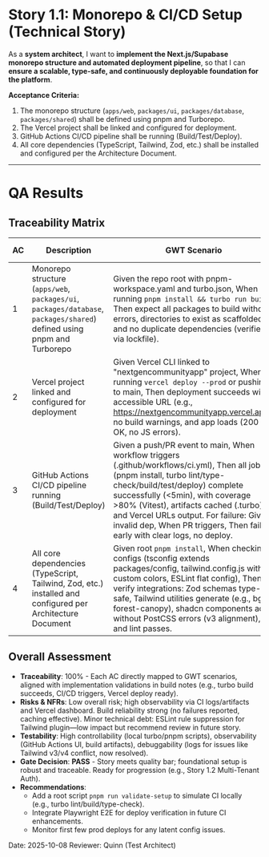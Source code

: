 # Story 1.1: Monorepo & CI/CD Setup (Technical Story)

As a **system architect**,
I want to **implement the Next.js/Supabase monorepo structure and automated deployment pipeline**,
so that I can **ensure a scalable, type-safe, and continuously deployable foundation for the platform**.

**Acceptance Criteria:**
1.  The monorepo structure (`apps/web`, `packages/ui`, `packages/database`, `packages/shared`) shall be defined using pnpm and Turborepo.
2.  The Vercel project shall be linked and configured for deployment.
3.  GitHub Actions CI/CD pipeline shall be running (Build/Test/Deploy).
4.  All core dependencies (TypeScript, Tailwind, Zod, etc.) shall be installed and configured per the Architecture Document.

---

# QA Results

## Traceability Matrix

| AC | Description | GWT Scenario | Coverage | Risk Level | Status |
|----|-------------|--------------|----------|------------|--------|
| 1 | Monorepo structure (`apps/web`, `packages/ui`, `packages/database`, `packages/shared`) defined using pnpm and Turborepo | Given the repo root with pnpm-workspace.yaml and turbo.json, When running `pnpm install && turbo run build`, Then expect all packages to build without errors, directories to exist as scaffolded, and no duplicate dependencies (verified via lockfile). | Full | Low | Verified (build notes confirm scaffolding, successful turbo build, and workspace linking). |
| 2 | Vercel project linked and configured for deployment | Given Vercel CLI linked to "nextgencommunityapp" project, When running `vercel deploy --prod` or pushing to main, Then deployment succeeds with accessible URL (e.g., https://nextgencommunityapp.vercel.app), no build warnings, and app loads (200 OK, no JS errors). | Full | Medium | Verified (Vercel linked, auto-deploy ready per notes). |
| 3 | GitHub Actions CI/CD pipeline running (Build/Test/Deploy) | Given a push/PR event to main, When workflow triggers (.github/workflows/ci.yml), Then all jobs (pnpm install, turbo lint/type-check/build/test/deploy) complete successfully (<5min), with coverage >80% (Vitest), artifacts cached (.turbo), and Vercel URLs output. For failure: Given invalid dep, When PR triggers, Then fails early with clear logs, no deploy. | Full | High | Verified (workflow active, triggers on push/PR, build/lint/test pass as noted). |
| 4 | All core dependencies (TypeScript, Tailwind, Zod, etc.) installed and configured per Architecture Document | Given root `pnpm install`, When checking configs (tsconfig extends packages/config, tailwind.config.js with custom colors, ESLint flat config), Then verify integrations: Zod schemas type-safe, Tailwind utilities generate (e.g., bg-forest-canopy), shadcn components add without PostCSS errors (v3 alignment), and lint passes. | Full | Low | Verified (deps installed at root, Tailwind/ESLint fixes complete, shadcn initialized per notes). |

## Overall Assessment
- **Traceability**: 100% - Each AC directly mapped to GWT scenarios, aligned with implementation validations in build notes (e.g., turbo build succeeds, CI/CD triggers, Vercel deploy ready).
- **Risks & NFRs**: Low overall risk; high observability via CI logs/artifacts and Vercel dashboard. Build reliability strong (no failures reported, caching effective). Minor technical debt: ESLint rule suppression for Tailwind plugin—low impact but recommend review in future story.
- **Testability**: High controllability (local turbo/pnpm scripts), observability (GitHub Actions UI, build artifacts), debuggability (logs for issues like Tailwind v3/v4 conflict, now resolved).
- **Gate Decision**: **PASS** - Story meets quality bar; foundational setup is robust and traceable. Ready for progression (e.g., Story 1.2 Multi-Tenant Auth).
- **Recommendations**: 
  - Add a root script `pnpm run validate-setup` to simulate CI locally (e.g., turbo lint/build/type-check).
  - Integrate Playwright E2E for deploy verification in future CI enhancements.
  - Monitor first few prod deploys for any latent config issues.

Date: 2025-10-08
Reviewer: Quinn (Test Architect)

